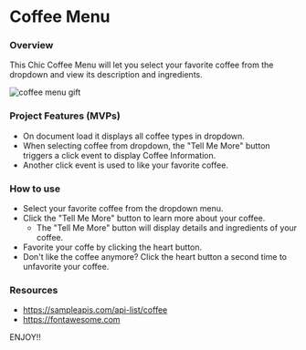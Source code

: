 # Coffee Menu

### Overview
This Chic Coffee Menu will let you select your favorite coffee from the dropdown and view its description and ingredients.

![coffee menu gift](https://user-images.githubusercontent.com/91964904/148150324-3d394881-3e29-4c9f-8c6b-f074c6b34c93.gif)

### Project Features (MVPs)
- On document load it displays all coffee types in dropdown.
- When selecting coffee from dropdown, the "Tell Me More" button triggers a click event to display Coffee Information.
- Another click event is used to like your favorite coffee.

### How to use
- Select your favorite coffee from the dropdown menu.
- Click the "Tell Me More" button to learn more about your coffee.
    - The "Tell Me More" button will display details and ingredients of your coffee.
- Favorite your coffe by clicking the heart button.
- Don't like the coffee anymore? Click the heart button a second time to unfavorite your coffee.

### Resources

- https://sampleapis.com/api-list/coffee
- https://fontawesome.com

ENJOY!!

